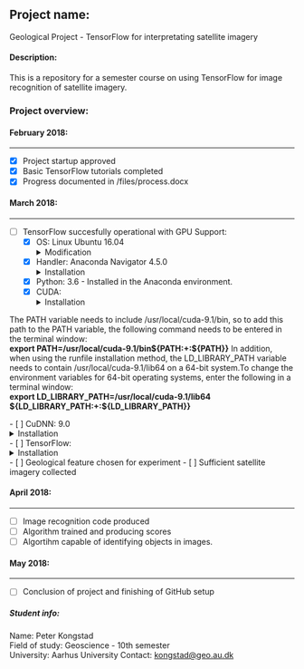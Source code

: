 ## Project name: ##
Geological Project - TensorFlow for interpretating satellite imagery

#### Description: ####
This is a repository for a semester course on using TensorFlow for image recognition of satellite imagery.  

### Project overview: ###

#### February 2018: ####
--------------------------------------------------------------
- [x] Project startup approved
- [x] Basic TensorFlow tutorials completed
- [x] Progress documented in /files/process.docx

#### March 2018: ####
--------------------------------------------------------------
- [ ] TensorFlow succesfully operational with GPU Support:
  - [x] OS: Linux Ubuntu 16.04
       <details>
       <summary>Modification</summary>
       <p>A slight modification in the Software & Updates panel is required. In the sub-menu <b>Additional drivers</b>, I had to disable the Ubuntu Nouveau display driver and instead opt for the program to the setting: <b>Using Nvidia binary - driver</b>. This makes sure that there is no driver conflict.</p>
       </details>
  - [x] Handler: Anaconda Navigator 4.5.0
       <details>
       <summary>Installation</summary>
       <p>Anaconda Navigator was downloaded from <a href="https://www.anaconda.com/download/#linux">their website</a> and    thereafter updated to version 4.5.0 by using the navigator automatic updating platform. Then I proceeded to create a new  python environment in the Anaconda directory, to install TensorFlow into - which I name tensorflow. This was done by the using the command <b>"conda create -n tensorflow pip python=3.6" </b>. I then activate the newly created environment by typing <b>source activate tensorflow</b>. Now Anaconda is primed for TensorFlow to be installed. However, CUDA and CuDNN should installed first. </p>
      </details>
  - [x] Python: 3.6 - Installed in the Anaconda environment.
  - [x] CUDA: 
       <details>
       <summary>Installation</summary>
       <p>I've proceeded to the CUDA 9.0 website to download this specific version, as it should work better with this setup. I've downloaded CUDA 9.0 from <a href="https://developer.nvidia.com/cuda-90-download-archive?target_os=Linux&target_arch=x86_64&target_distro=Ubuntu&target_version=1604&target_type=deblocal">here</a>. I've chosen the Linux version, with x86_64, for Ubuntu 16.04 and the installer as a deb(local) type. Then I've launched the following terminal commands for download and correct installation<br> 
         <b>
         1. Set the directory to the folder with the downloaded CUDA file.<br>
         2. sudo dpkg -i cuda-repo-ubuntu1604-9-0-local_9.0.176-1_amd64.deb<br> 
         3. sudo apt-key add /var/cuda-repo-9-0-local/7fa2af80.pub<br> 
         4. sudo apt-get update<br> 
         5. sudo apt-get install cuda</b><br>
         I then proceed to the <a href="http://docs.nvidia.com/cuda/cuda-installation-guide-linux/index.html">CUDA installation documentation</a>, which states at point 7.1, that Some actions must be taken after the installation before the CUDA Toolkit and Driver can be used.<br>
The PATH variable needs to include /usr/local/cuda-9.1/bin, so to add this path to the PATH variable, the following command needs to be entered in the terminal window:<br>
         <b> export PATH=/usr/local/cuda-9.1/bin${PATH:+:${PATH}}</b> In addition, when using the runfile installation method, the LD_LIBRARY_PATH variable needs to contain /usr/local/cuda-9.1/lib64 on a 64-bit system.To change the environment variables for 64-bit operating systems, enter the following in a terminal window:<br>
         <b> export LD_LIBRARY_PATH=/usr/local/cuda-9.1/lib64\
           ${LD_LIBRARY_PATH:+:${LD_LIBRARY_PATH}}</b>
  </p>
       </details>
  - [ ] CuDNN: 9.0
       <details>
       <summary>Installation</summary>
       <p>In order to download cuDNN, a Nvidia developer membership is required. This can freely be obtained by simply registrating on their website. I've done so and proceed to download the file at this <a href="https://developer.nvidia.com/rdp/cudnn-download">website</a>. The file I've used for this is the one labelled <a href="https://developer.nvidia.com/compute/machine-learning/cudnn/secure/v7.0.5/prod/9.0_20171129/Ubuntu16_04-x64/libcudnn7-dev_7.0.5.15-1+cuda9.0_amd64">cuDNN v7.0.5 Developer Library for Ubuntu16.04 (Deb)</a></p>
       </details>
  - [ ] TensorFlow:
       <details>
       <summary>Installation</summary>
       <p>Now TensorFlow can be installed into the Anaconda environment, previously created and named tensorflow. Remember to activate the environment before doing this by using the command <b>source activate tensorflow</b>. Now the use the following terminal command to install the GPU supported version of tensorflow. <b>pip install --ignore-installed --upgrade https: //storage.googleapis.c om/tensorflow/linux/gpu/tensorflow_gpu-1.6.0-cp36-cp36m-linux_x86_64.whl</b> Note that this is the correct tensorflow for python 3.6, by its denomination cp36.</p>
       </details>
- [ ] Geological feature chosen for experiment
- [ ] Sufficient satellite imagery collected

#### April 2018: ####
--------------------------------------------------------------
- [ ] Image recognition code produced
- [ ] Algorithm trained and producing scores
- [ ] Algortihm capable of identifying objects in images.

#### May 2018: ####
--------------------------------------------------------------
- [ ] Conclusion of project and finishing of GitHub setup


##### Student info: #####
Name: Peter Kongstad  
Field of study: Geoscience - 10th semester  
University: Aarhus University
Contact: kongstad@geo.au.dk
